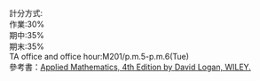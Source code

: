 計分方式:  
  作業:30%  
  期中:35%  
  期末:35%  
TA office and office hour:M201/p.m.5-p.m.6(Tue)  
參考書：[Applied Mathematics, 4th Edition by David Logan, WILEY.](https://eduguidehome.files.wordpress.com/2019/03/applied-mathematics-by-david-logan-4th-edition.pdf)
